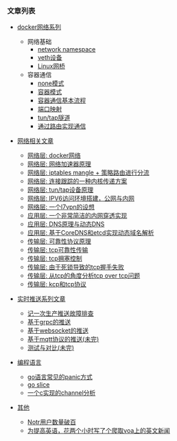### 文章列表
- [docker网络系列]()
   - 网络基础   
      - [network namespace](系列文章/docker/docker网络之namespace.md)      
      - [veth设备](系列文章/docker/docker网络之veth设备.smd)
      - [Linux网桥](系列文章/docker/docker网络之网桥.md)
   - 容器通信   
      - [none模式](系列文章/docker/docker网络之none模式.md)
      - [容器模式](系列文章/docker/docker网络之容器模式.md)
      - [容器通信基本流程](系列文章/docker/docker网络之容器通信基本流程.md)
      - [端口映射](系列文章/docker/docker网络之端口映射.md)
      - [tun/tap隧道](系列文章/docker/docker网络之tun-tap隧道.md)
      - [通过路由实现通信](系列文章/docker/docker网络之通过路由通信.md)


- [网络相关文章](./books/network)
   - [网络层: docker网络](books/network/docker.md)
   - [网络层: 网络加速器原理](https://github.com/ICKelin/article/issues/1)
   - [网络层: iptables mangle + 策略路由进行分流](https://github.com/ICKelin/article/issues/2)
   - [网络层: 连接跟踪的一种内核传递方案](https://github.com/ICKelin/article/issues/5)
   - [网络层: tun/tap设备原理](https://github.com/ICKelin/article/issues/9)
   - [网络层: IPV6访问环境搭建，公网与内网](https://github.com/ICKelin/article/issues/8)
   - [网络层: 一个l7vpn的设想](https://github.com/ICKelin/article/issues/18)
   - [应用层: 一个非常简洁的内网穿透实现](https://github.com/ICKelin/article/issues/10)
   - [应用层: DNS原理与动态DNS](https://github.com/ICKelin/article/issues/11)
   - [应用层: 基于CoreDNS和etcd实现动态域名解析](https://github.com/ICKelin/article/issues/20)
   - [传输层: 可靠性协议原理](books/network/rdt.md)
   - [传输层: tcp可靠性传输](books/network/tcp_rdt.md)
   - [传输层: tcp拥塞控制](books/network/tcp_congssion.md)
   - [传输层: 由于死锁导致的tcp握手失败](books/network/tcp_handshake.md)
   - [传输层: 从tcp的角度分析tcp over tcp问题](books/network/tcp_tcp.md)
   - [传输层: kcp和tcp协议](books/network/kcp.md)

- [实时推送系列文章](./books/push)
   - [记一次生产推送故障排查](books/push/markdown/prdfatal.md)
   - [基于grpc的推送](books/push/markdown/grpc.md)
   - [基于websocket的推送](books/push/markdown/websocket.md)
   - [基于mqtt协议的推送(未完)](books/push/markdown/mqtt.md)
   - [测试与对比(未完)](books/push/markdown/bench.md)

- [编程语言]()
   - [go语言常见的panic方式](golang/panic.md)
   - [go slice](golang/slice.md)
   - [一个c实现的channel分析](https://github.com/ICKelin/article/issues/17)

- [其他]()
   - [Notr用户数量破百](https://github.com/ICKelin/article/issues/19)
   - [为提高英语，花两个小时写了个爬取voa上的英文新闻](https://github.com/ICKelin/article/issues/12)

